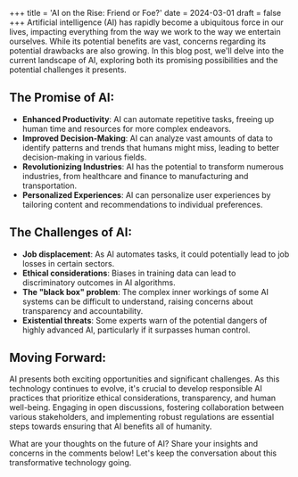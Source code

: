 +++
title = 'AI on the Rise: Friend or Foe?'
date = 2024-03-01
draft = false
+++
Artificial intelligence (AI) has rapidly become a ubiquitous force in our lives, impacting everything from the way we work to the way we entertain ourselves. While its potential benefits are vast, concerns regarding its potential drawbacks are also growing. In this blog post, we'll delve into the current landscape of AI, exploring both its promising possibilities and the potential challenges it presents.

## The Promise of AI:

- **Enhanced Productivity**: AI can automate repetitive tasks, freeing up human time and resources for more complex endeavors.
- **Improved Decision-Making**: AI can analyze vast amounts of data to identify patterns and trends that humans might miss, leading to better decision-making in various fields.
- **Revolutionizing Industries**: AI has the potential to transform numerous industries, from healthcare and finance to manufacturing and transportation.
- **Personalized Experiences**: AI can personalize user experiences by tailoring content and recommendations to individual preferences.

## The Challenges of AI:

- **Job displacement**: As AI automates tasks, it could potentially lead to job losses in certain sectors.
- **Ethical considerations**: Biases in training data can lead to discriminatory outcomes in AI algorithms.
- **The "black box" problem**: The complex inner workings of some AI systems can be difficult to understand, raising concerns about transparency and accountability.
- **Existential threats**: Some experts warn of the potential dangers of highly advanced AI, particularly if it surpasses human control.

## Moving Forward:
AI presents both exciting opportunities and significant challenges. As this technology continues to evolve, it's crucial to develop responsible AI practices that prioritize ethical considerations, transparency, and human well-being. Engaging in open discussions, fostering collaboration between various stakeholders, and implementing robust regulations are essential steps towards ensuring that AI benefits all of humanity.

What are your thoughts on the future of AI? Share your insights and concerns in the comments below! Let's keep the conversation about this transformative technology going.



